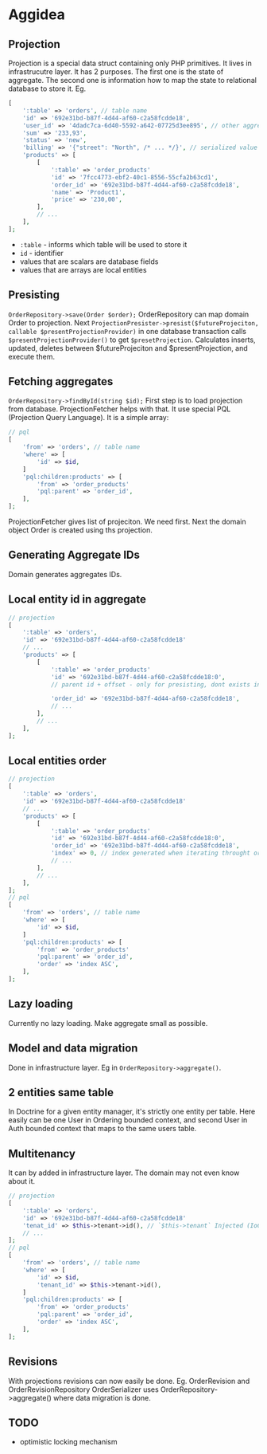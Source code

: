 # Aggidea

## Projection

Projection is a special data struct containing only PHP primitives.
It lives in infrastrucutre layer.
It has 2 purposes.
The first one is the state of aggregate.
The second one is information how to map the state to relational database to store it. Eg.
```php
[
    ':table' => 'orders', // table name
    'id' => '692e31bd-b87f-4d44-af60-c2a58fcdde18',
    'user_id' => '4dadc7ca-6d40-5592-a642-07725d3ee895', // other aggregate id
    'sum' => '233,93',
    'status' => 'new',
    'billing' => '{"street": "North", /* ... */}', // serialized value object
    'products' => [
        [
            ':table' => 'order_products'
            'id' => '7fcc4773-ebf2-40c1-8556-55cfa2b63cd1',
            'order_id' => '692e31bd-b87f-4d44-af60-c2a58fcdde18',
            'name' => 'Product1',
            'price' => '230,00',
        ],
        // ...
    ],
];
```

- `:table` - informs which table will be used to store it
- `id` - identifier
-  values that are scalars are database fields
-  values that are arrays are local entities

## Presisting

`OrderRepository->save(Order $order);` OrderRepository can map domain Order to projection.
Next `ProjectionPresister->presist($futureProjeciton, callable $presentProjectionProvider)`
in one database transaction calls `$presentProjectionProvider()` to get `$presetProjection`.
Calculates inserts, updated, deletes between $futureProjeciton and $presentProjection, and execute them.

## Fetching aggregates

`OrderRepository->findById(string $id);`
First step is to load projection from database.
ProjectionFetcher helps with that. It use special PQL (Projection Query Language).
It is a simple array:

```php
// pql
[
    'from' => 'orders', // table name
    'where' => [
        'id' => $id,
    ]
    'pql:children:products' => [
        'from' => 'order_products'
        'pql:parent' => 'order_id',
    ],
];
```

ProjectionFetcher gives list of projeciton. We need first. Next the domain object Order is created using ths projection.

## Generating Aggregate IDs

Domain generates aggregates IDs.

## Local entity id in aggregate

```php
// projection
[
    ':table' => 'orders',
    'id' => '692e31bd-b87f-4d44-af60-c2a58fcdde18'
    // ...
    'products' => [
        [
            ':table' => 'order_products'
            'id' => '692e31bd-b87f-4d44-af60-c2a58fcdde18:0',
            // parent id + offset - only for presisting, dont exists in domain

            'order_id' => '692e31bd-b87f-4d44-af60-c2a58fcdde18',
            // ...
        ],
        // ...
    ],
];
```

## Local entities order

```php
// projection
[
    ':table' => 'orders',
    'id' => '692e31bd-b87f-4d44-af60-c2a58fcdde18'
    // ...
    'products' => [
        [
            ':table' => 'order_products'
            'id' => '692e31bd-b87f-4d44-af60-c2a58fcdde18:0',
            'order_id' => '692e31bd-b87f-4d44-af60-c2a58fcdde18',
            'index' => 0, // index generated when iterating throught order products
            // ...
        ],
        // ...
    ],
];
// pql
[
    'from' => 'orders', // table name
    'where' => [
        'id' => $id,
    ]
    'pql:children:products' => [
        'from' => 'order_products'
        'pql:parent' => 'order_id',
        'order' => 'index ASC',
    ],
];
```

## Lazy loading

Currently no lazy loading. Make aggregate small as possible.

## Model and data migration

Done in infrastructure layer. Eg in `OrderRepository->aggregate()`.

## 2 entities same table

In Doctrine for a given entity manager, it's strictly one entity per table.
Here easily can be one User in Ordering bounded context, and second User in Auth bounded context that maps to the same users table.

## Multitenancy

It can by added in infrastructure layer. The domain may not even know about it.

```php
// projection
[
    ':table' => 'orders',
    'id' => '692e31bd-b87f-4d44-af60-c2a58fcdde18'
    'tenat_id' => $this->tenant->id(), // `$this->tenant` Injected (IoC)
    // ...
];
// pql
[
    'from' => 'orders', // table name
    'where' => [
        'id' => $id,
        'tenant_id' => $this->tenant->id(),
    ]
    'pql:children:products' => [
        'from' => 'order_products'
        'pql:parent' => 'order_id',
        'order' => 'index ASC',
    ],
];
```

## Revisions

With projections revisions can now easily be done. Eg. OrderRevision and OrderRevisionRepository
OrderSerializer uses OrderRepository->aggregate() where data migration is done.

## TODO

- optimistic locking mechanism

